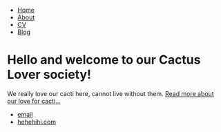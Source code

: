 <!DOCTYPE html>
<html>
	<head> 
		<title>Sito dei Cactus</title>
		<!-- link to main stylesheet -->
		<link rel="stylesheet" type="text/css" href="/css/main.css"
	</head>
	<body>
		<nav>
    		<ul>
        		<li><a href="/">Home</a></li>
	        	<li><a href="/about">About</a></li>
        		<li><a href="/cv">CV</a></li>
        		<li><a href="/blog">Blog</a></li>
    		</ul>
		</nav>
		<div class="container">
    		<div class="blurb">
        		<h1>Hello and welcome to our Cactus Lover society!</h1>
				<p>We really love our cacti here, cannot live without them. <a href="/about">Read more about our love for cacti...</a></p>
    		</div><!-- /.blurb -->
		</div><!-- /.container -->
		<footer>
    		<ul>
        		<li><a href="cactuscactuscacti@gmail.com">email</a></li>
        		<li><a href="https://github.com/cacticacti">hehehihi.com</a></li>
			</ul>
		</footer>
	</body>
</html>
